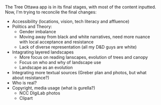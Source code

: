 The Tree Ottawa app is in its final stages, with most of the content inputted. Now, I'm trying to reconcile the final changes:
+ Accessibility (locations, vision, tech literacy and affluence)
+ Politics and Theory:
  * Gender imbalance
  * Moving away from black and white narratives, need more nuance with local acceptance and resistance
  * Lack of diverse representation (all my D&D guys are white)
+ Intagrating layered landscapes
  * More focus on reading lanscapes, evolution of trees and canopy
  * Focus on who and why of landscape use
  * Landscape as an evolution
+ Integrating more textual sources (Greber plan and photos, but what about resistance?)
+ Who is real? 
+ Copyright, media usage (what is gurella?)
  * NCC DIgiLab photos
  * Clipart
